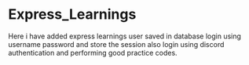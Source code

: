 # Express_Learnings
Here i have added express learnings user saved in database login using username password and store the session also login using discord authentication and performing good practice codes. 
